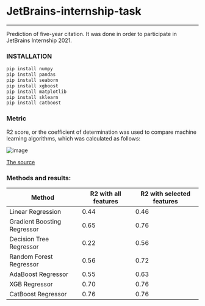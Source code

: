 # JetBrains-internship-task
***
Prediction of five-year citation.  It was done in order to participate in JetBrains Internship 2021.
### INSTALLATION

```python
pip install numpy
pip install pandas
pip install seaborn
pip install xgboost
pip install matplotlib
pip install sklearn
pip install catboost
```
### Metric
R2 score, or the coefficient of determination was used to compare machine learning algorithms, which was calculated as follows: 

![image](https://user-images.githubusercontent.com/64543329/111061934-e375e200-84b6-11eb-90f1-54438043b686.png)

[The source](https://scikit-learn.org/stable/modules/model_evaluation.html#r2-score)

### Methods and results:
|Method | R2 with all features | R2 with selected features 
---|---|---
|Linear Regression | 0.44 | 0.46
|Gradient Boosting Regressor |0.65 |0.76
|Decision Tree Regressor |0.22|0.56
|Random Forest Regressor |0.56|0.72
|AdaBoost Regressor |0.55|0.63
|XGB Regressor | 0.70|0.76
|CatBoost Regressor |0.76|0.76
